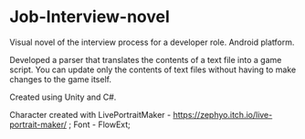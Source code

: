 # Job-Interview-novel
Visual novel of the interview process for a developer role. Android platform.

Developed a parser that translates the contents of a text file into a game script. You can update only the contents of text files without having to make changes to the game itself.

Created using Unity and C#.

Character created with LivePortraitMaker - https://zephyo.itch.io/live-portrait-maker/ ;
Font - FlowExt;
 
